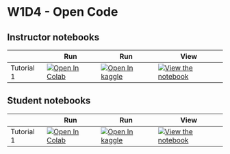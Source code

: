 # W1D4 - Open Code

## Instructor notebooks

|   | Run | Run | View |
| - | --- | --- | ---- |
| Tutorial 1 | [![Open In Colab](https://colab.research.google.com/assets/colab-badge.svg)](https://colab.research.google.com/github/neuromatch/nasa-open-science/blob/main/tutorials/W1D4_OpenCode/instructor/W1D4_Tutorial1.ipynb) | [![Open In kaggle](https://kaggle.com/static/images/open-in-kaggle.svg)](https://kaggle.com/kernels/welcome?src=https://raw.githubusercontent.com/neuromatch/nasa-open-science/main/tutorials/W1D4_OpenCode/instructor/W1D4_Tutorial1.ipynb) | [![View the notebook](https://img.shields.io/badge/render-nbviewer-orange.svg)](https://nbviewer.jupyter.org/github/neuromatch/nasa-open-science/blob/main/tutorials/W1D4_OpenCode/instructor/W1D4_Tutorial1.ipynb?flush_cache=true) |


## Student notebooks

|   | Run | Run | View |
| - | --- | --- | ---- |
| Tutorial 1 | [![Open In Colab](https://colab.research.google.com/assets/colab-badge.svg)](https://colab.research.google.com/github/neuromatch/nasa-open-science/blob/main/tutorials/W1D4_OpenCode/student/W1D4_Tutorial1.ipynb) | [![Open In kaggle](https://kaggle.com/static/images/open-in-kaggle.svg)](https://kaggle.com/kernels/welcome?src=https://raw.githubusercontent.com/neuromatch/nasa-open-science/main/tutorials/W1D4_OpenCode/student/W1D4_Tutorial1.ipynb) | [![View the notebook](https://img.shields.io/badge/render-nbviewer-orange.svg)](https://nbviewer.jupyter.org/github/neuromatch/nasa-open-science/blob/main/tutorials/W1D4_OpenCode/student/W1D4_Tutorial1.ipynb?flush_cache=true) |


